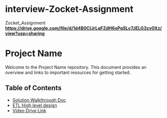 # interview-Zocket-Assignment
Zocket_Assignment 
**https://drive.google.com/file/d/1d4B0CIJrLqFZdH6oPqSLc7JELG3zv0Xz/view?usp=sharing**
# Project Name

Welcome to the Project Name repository. This document provides an overview and links to important resources for getting started.

## Table of Contents

- [ Solution Walkthrough Doc](docs/Subhash_DataEngg_Assessment_Solns.docx)
- [ETL High level design](https://github.com/SUBHASH-S-M/interview-Zocket-Assignment/blob/main/docs%3Adaigrams/ETLdaig.png)
- [Video Drive Link](https://drive.google.com/file/d/1d4B0CIJrLqFZdH6oPqSLc7JELG3zv0Xz/view?usp=drive_link)

